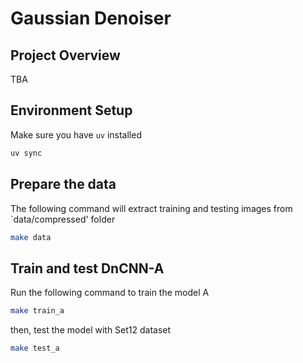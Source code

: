 # Gaussian Denoiser

## Project Overview
TBA

## Environment Setup

Make sure you have `uv` installed

```bash
uv sync
```

## Prepare the data

The following command will extract training and testing images from `data/compressed' folder

```bash
make data
```

## Train and test DnCNN-A
Run the following command to train the model A
```bash
make train_a 
```
then, test the model with Set12 dataset

```bash
make test_a
```

